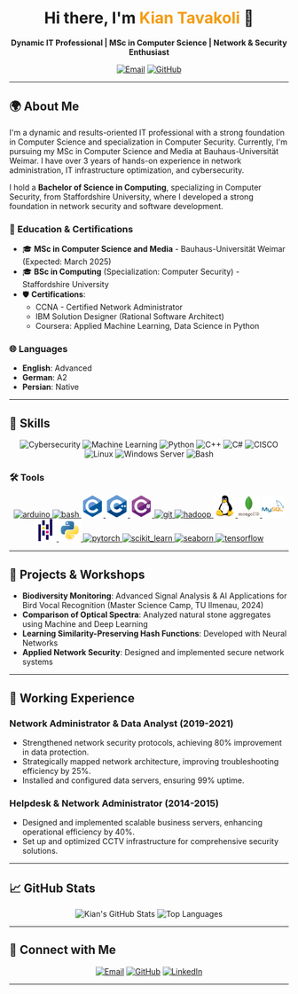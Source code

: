 <div align="center">
  
  <h1>Hi there, I'm <span style="color:#f39c12">Kian Tavakoli</span> 👋</h1>
  <p><strong>Dynamic IT Professional | MSc in Computer Science | Network & Security Enthusiast</strong></p>
  <a href="mailto:Kian.tavakoli@gmail.com"><img src="https://img.shields.io/badge/Email-D14836?style=for-the-badge&logo=gmail&logoColor=white" alt="Email"></a>
  <a href="https://github.com/KianTavakoli"><img src="https://img.shields.io/badge/GitHub-181717?style=for-the-badge&logo=github&logoColor=white" alt="GitHub"></a>
  
</div>

---

## 🌍 About Me
I'm a dynamic and results-oriented IT professional with a strong foundation in Computer Science and specialization in Computer Security. Currently, I'm pursuing my MSc in Computer Science and Media at Bauhaus-Universität Weimar. I have over 3 years of hands-on experience in network administration, IT infrastructure optimization, and cybersecurity.

I hold a **Bachelor of Science in Computing**, specializing in Computer Security, from Staffordshire University, where I developed a strong foundation in network security and software development.

### 🏫 Education & Certifications
- 🎓 **MSc in Computer Science and Media** - Bauhaus-Universität Weimar (Expected: March 2025)
- 🎓 **BSc in Computing** (Specialization: Computer Security) - Staffordshire University
- 🛡️ **Certifications**:
  - CCNA - Certified Network Administrator
  - IBM Solution Designer (Rational Software Architect)
  - Coursera: Applied Machine Learning, Data Science in Python

### 🌐 Languages
- **English**: Advanced
- **German**: A2
- **Persian**: Native

---

## 🚀 Skills
<div align="center">
  <img src="https://img.shields.io/badge/Cybersecurity-0078D6?style=for-the-badge&logo=cybersecurity&logoColor=white" alt="Cybersecurity">
  <img src="https://img.shields.io/badge/Machine%20Learning-FF6F00?style=for-the-badge&logo=machine-learning&logoColor=white" alt="Machine Learning">
  <img src="https://img.shields.io/badge/Python-3776AB?style=for-the-badge&logo=python&logoColor=white" alt="Python">
  <img src="https://img.shields.io/badge/C%2B%2B-00599C?style=for-the-badge&logo=c%2B%2B&logoColor=white" alt="C++">
  <img src="https://img.shields.io/badge/C%23-239120?style=for-the-badge&logo=c-sharp&logoColor=white" alt="C#">
  <img src="https://img.shields.io/badge/CISCO-1BA0D7?style=for-the-badge&logo=cisco&logoColor=white" alt="CISCO">
  <img src="https://img.shields.io/badge/Linux-0078D6?style=for-the-badge&logo=linux&logoColor=white" alt="Linux">
  <img src="https://img.shields.io/badge/Windows%20Server-0078D6?style=for-the-badge&logo=windows&logoColor=white" alt="Windows Server">
  <img src="https://img.shields.io/badge/Bash-4EAA25?style=for-the-badge&logo=gnubash&logoColor=white" alt="Bash">
</div>

### 🛠️ Tools
<p align="center">
  <a href="https://www.arduino.cc/" target="_blank" rel="noreferrer"> <img src="https://cdn.worldvectorlogo.com/logos/arduino-1.svg" alt="arduino" width="40" height="40"/> </a>
  <a href="https://www.gnu.org/software/bash/" target="_blank" rel="noreferrer"> <img src="https://www.vectorlogo.zone/logos/gnu_bash/gnu_bash-icon.svg" alt="bash" width="40" height="40"/> </a>
  <a href="https://www.cprogramming.com/" target="_blank" rel="noreferrer"> <img src="https://raw.githubusercontent.com/devicons/devicon/master/icons/c/c-original.svg" alt="c" width="40" height="40"/> </a>
  <a href="https://www.w3schools.com/cpp/" target="_blank" rel="noreferrer"> <img src="https://raw.githubusercontent.com/devicons/devicon/master/icons/cplusplus/cplusplus-original.svg" alt="cplusplus" width="40" height="40"/> </a>
  <a href="https://www.w3schools.com/cs/" target="_blank" rel="noreferrer"> <img src="https://raw.githubusercontent.com/devicons/devicon/master/icons/csharp/csharp-original.svg" alt="csharp" width="40" height="40"/> </a>
  <a href="https://git-scm.com/" target="_blank" rel="noreferrer"> <img src="https://www.vectorlogo.zone/logos/git-scm/git-scm-icon.svg" alt="git" width="40" height="40"/> </a>
  <a href="https://hadoop.apache.org/" target="_blank" rel="noreferrer"> <img src="https://www.vectorlogo.zone/logos/apache_hadoop/apache_hadoop-icon.svg" alt="hadoop" width="40" height="40"/> </a>
  <a href="https://www.linux.org/" target="_blank" rel="noreferrer"> <img src="https://raw.githubusercontent.com/devicons/devicon/master/icons/linux/linux-original.svg" alt="linux" width="40" height="40"/> </a>
  <a href="https://www.mongodb.com/" target="_blank" rel="noreferrer"> <img src="https://raw.githubusercontent.com/devicons/devicon/master/icons/mongodb/mongodb-original-wordmark.svg" alt="mongodb" width="40" height="40"/> </a>
  <a href="https://www.mysql.com/" target="_blank" rel="noreferrer"> <img src="https://raw.githubusercontent.com/devicons/devicon/master/icons/mysql/mysql-original-wordmark.svg" alt="mysql" width="40" height="40"/> </a>
  <a href="https://pandas.pydata.org/" target="_blank" rel="noreferrer"> <img src="https://raw.githubusercontent.com/devicons/devicon/2ae2a900d2f041da66e950e4d48052658d850630/icons/pandas/pandas-original.svg" alt="pandas" width="40" height="40"/> </a>
  <a href="https://www.python.org" target="_blank" rel="noreferrer"> <img src="https://raw.githubusercontent.com/devicons/devicon/master/icons/python/python-original.svg" alt="python" width="40" height="40"/> </a>
  <a href="https://pytorch.org/" target="_blank" rel="noreferrer"> <img src="https://www.vectorlogo.zone/logos/pytorch/pytorch-icon.svg" alt="pytorch" width="40" height="40"/> </a>
  <a href="https://scikit-learn.org/" target="_blank" rel="noreferrer"> <img src="https://upload.wikimedia.org/wikipedia/commons/0/05/Scikit_learn_logo_small.svg" alt="scikit_learn" width="40" height="40"/> </a>
  <a href="https://seaborn.pydata.org/" target="_blank" rel="noreferrer"> <img src="https://seaborn.pydata.org/_images/logo-mark-lightbg.svg" alt="seaborn" width="40" height="40"/> </a>
  <a href="https://www.tensorflow.org" target="_blank" rel="noreferrer"> <img src="https://www.vectorlogo.zone/logos/tensorflow/tensorflow-icon.svg" alt="tensorflow" width="40" height="40"/> </a>
</p>

---

## 💼 Projects & Workshops
- **Biodiversity Monitoring**: Advanced Signal Analysis & AI Applications for Bird Vocal Recognition (Master Science Camp, TU Ilmenau, 2024)
- **Comparison of Optical Spectra**: Analyzed natural stone aggregates using Machine and Deep Learning
- **Learning Similarity-Preserving Hash Functions**: Developed with Neural Networks
- **Applied Network Security**: Designed and implemented secure network systems

---

## 🏢 Working Experience
### Network Administrator & Data Analyst (2019-2021)
- Strengthened network security protocols, achieving 80% improvement in data protection.
- Strategically mapped network architecture, improving troubleshooting efficiency by 25%.
- Installed and configured data servers, ensuring 99% uptime.

### Helpdesk & Network Administrator (2014-2015)
- Designed and implemented scalable business servers, enhancing operational efficiency by 40%.
- Set up and optimized CCTV infrastructure for comprehensive security solutions.

---

## 📈 GitHub Stats
<div align="center">
  <img src="https://github-readme-stats.vercel.app/api?username=KianTavakoli&show_icons=true&theme=radical" alt="Kian's GitHub Stats">
  <img src="https://github-readme-stats.vercel.app/api/top-langs/?username=KianTavakoli&layout=compact&theme=radical" alt="Top Languages">
</div>

---

## 🤝 Connect with Me
<div align="center">
  <a href="mailto:Kian.tavakoli@gmail.com"><img src="https://img.shields.io/badge/Email-D14836?style=for-the-badge&logo=gmail&logoColor=white" alt="Email"></a>
  <a href="https://github.com/KianTavakoli"><img src="https://img.shields.io/badge/GitHub-181717?style=for-the-badge&logo=github&logoColor=white" alt="GitHub"></a>
  <a href="https://linkedin.com/in/kiantavakoli"><img src="https://img.shields.io/badge/LinkedIn-0077B5?style=for-the-badge&logo=linkedin&logoColor=white" alt="LinkedIn"></a>
</div>

---
